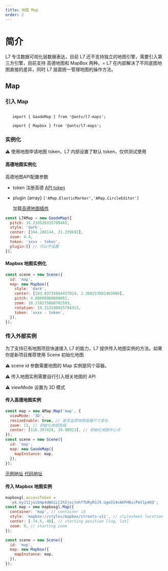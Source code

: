 ```yaml
---
title: 地图 Map
order: 2
---
```


# 简介

L7 专注数据可视化层数据表达，目前 L7 还不支持独立的地图引擎，需要引入第三方引擎，目前支持 高德地图和 MapBox 两种。=
L7 在内部解决了不同底图地图直接的差异，同时 L7 层面统一管理地图的操作方法。

## Map

### 引入 Map

```javascropt

   import { GaodeMap } from '@antv/l7-maps';

   import { Mapbox } from '@antv/l7-maps';
```

### 实例化

⚠️ 使用地图申请地图 token，L7 内部设置了默认 token，仅供测试使用

#### 高德地图实例化
高德地图API配置参数

- token
   注册高德 [API token](https://lbs.amap.com/api/javascript-api/guide/abc/prepare)

- plugin  {array} ```['AMap.ElasticMarker','AMap.CircleEditor'] ```

   加载[高德地图插件](https://lbs.amap.com/api/javascript-api/guide/abc/plugins)
    

```javascript
const L7AMap = new GaodeMap({
  pitch: 35.210526315789465,
  style: 'dark',
  center: [104.288144, 31.239692],
  zoom: 4.4,
  token: 'xxxx - token',
  plugin:[] // 可以不设置
});
```

#### Mapbox 地图实例化

```javascript
const scene = new Scene({
  id: 'map',
  map: new Mapbox({
    style: 'dark',
    center: [103.83735604457024, 1.360253881403068],
    pitch: 4.00000000000001,
    zoom: 10.210275860702593,
    rotation: 19.313180925794313,
    token: 'xxxx - token',
  }),
});
```

### 传入外部实例

为了支持已有地图项目快速接入 L7 的能力，L7 提供传入地图实例的方法。如果你是新项目推荐使用 Scene 初始化地图

⚠️ scene id 参数需要地图的 Map 实例是同个容器。

⚠️ 传入地图实例需要自行引入相关地图的 API

⚠️ viewMode 设置为 3D 模式

#### 传入高德地图实例

```javascript
const map = new AMap.Map('map', {
  viewMode: '3D',
  resizeEnable: true, // 是否监控地图容器尺寸变化
  zoom: 11, // 初始化地图层级
  center: [116.397428, 39.90923], // 初始化地图中心点
});
const scene = new Scene({
  id: 'map',
  map: new GaodeMap({
    mapInstance: map,
  }),
});
```

[示例地址](/zh/examples/tutorial/map#amapInstance)
[代码地址](https://github.com/antvis/L7/blob/master/examples/tutorial/map/demo/amapInstance.js)

#### 传入 Mapbox 地图实例

```javascript
mapboxgl.accessToken =
  'pk.eyJ1IjoibHp4dWUiLCJhIjoiYnhfTURyRSJ9.Ugm314vAKPHBzcPmY1p4KQ';
const map = new mapboxgl.Map({
  container: 'map', // container id
  style: 'mapbox://styles/mapbox/streets-v11', // stylesheet location
  center: [-74.5, 40], // starting position [lng, lat]
  zoom: 9, // starting zoom
});

const scene = new Scene({
  id: 'map',
  map: new Mapbox({
    mapInstance: map,
  }),
});
```
